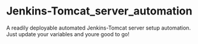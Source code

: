 # Jenkins-Tomcat_server_automation
A readily deployable automated Jenkins-Tomcat server setup automation. Just update your variables and youre good to go!